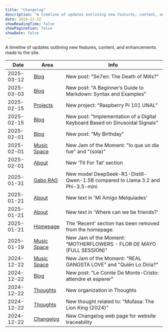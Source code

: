 ```yaml
---
title: "Changelog"
description: "A timeline of updates outlining new features, content, and enhancements made to the site."
date: 2024-12-22
showReadingTime: false
showPagination: false
showDate: false
---
```


A timeline of updates outlining new features, content, and enhancements made to the site.

| Date       | Area                            | Info |
| ---------- | ------------------------------- | ---- |
| 2025-03-12 | [Blog](/blog)                   | New post: "Se7en: The Death of Mills?" |
| 2025-03-03 | [Blog](/blog)                   | New post: "A Beginner’s Guide to Markdown: Syntax and Examples" |
| 2025-02-15 | [Projects](/projects)           | New project: "Raspberry Pi 101 UNAL" |
| 2025-02-15 | [Blog](/blog)                   | New post: "Implementation of a Digital Keyboard Based on Sinusoidal Signals" |
| 2025-02-01 | [Blog](/blog)                   | New post: "My Birthday" |
| 2025-02-01 | [Music Space](/spaces/music/)   | New Jam of the Moment: "lo que un día fue" and "(sola)" |
| 2025-02-01 | [About](/about)                 | New ‘Tit For Tat’ section |
| 2025-01-31 | [Gabo RAG](/projects/gabo-rag/) | New model DeepSeek-R1-Distill-Qwen-1.5B compared to Llama 3.2 and Phi-3.5-mini |
| 2025-01-21 | [About](/about)                 | New text in 'Mi Amigo Melquiades' |
| 2025-01-21 | [About](/about)                 | New text in 'Where can we be friends?' |
| 2025-01-21 | [Homepage](/)                   | The 'Recent' section has been removed from the homepage. |
| 2025-01-19 | [Music Space](/spaces/music/)   | New Jam of the Moment: "MOTHERFLOWERS - FLOR DE MAYO (FULL SESSION)" |
| 2024-12-22 | [Music Space](/spaces/music/)   | New Jam of the Moment: "REAL GANGSTA LOVE" and "Quién Lo Diría?" |
| 2024-12-22 | [Blog](/blog)                   | New post: "Le Comte De Monte-Cristo: attendre et esperer" |
| 2024-12-22 | [Thoughts](/thoughts)           | New organization in Thoughts |
| 2024-12-22 | [Thoughts](/thoughts)           | New thought related to: "Mufasa: The Lion King (2024)" |
| 2024-12-22 | [Changelog](/changelog)         | New Changelog web page for website traceability |